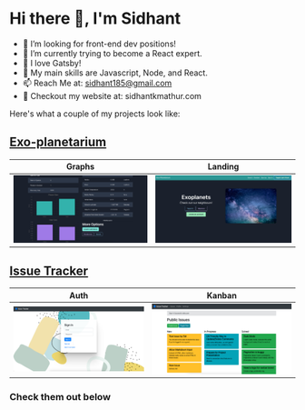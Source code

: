 # Hi there 👋, I'm Sidhant

- 🔭 I’m looking for front-end dev positions!
- 🌱 I’m currently trying to become a React expert.
- 💜 I love Gatsby!
- 💪 My main skills are Javascript, Node, and React.
- 📫 Reach Me at: sidhant185@gmail.com
- 🔎 Checkout my website at: sidhantkmathur.com

Here's what a couple of my projects look like:

## [Exo-planetarium](https://github.com/sidhantmathur/exo-planetarium)

| Graphs | Landing |
| - | - |
| ![exoplanet graphs](exo1.png) | ![exoplanet landing page](exo2.png) |

## [Issue Tracker](https://github.com/sidhantmathur/issue-tracker-client)

| Auth | Kanban |
| - | - |
| ![issue tracker auth page](iss1.png) | ![issue tracker kanban](iss2.png) |

### Check them out below
